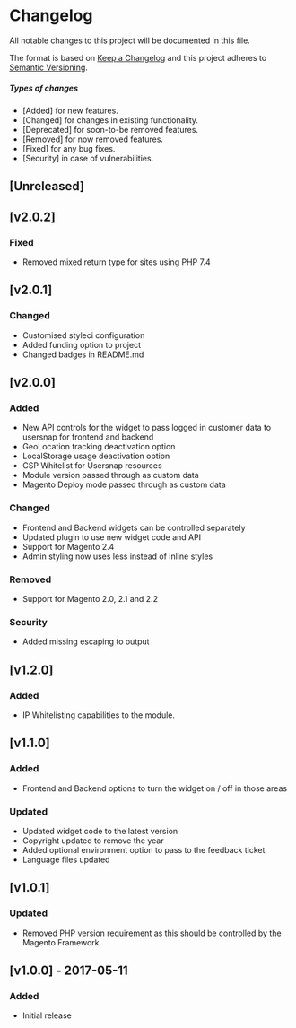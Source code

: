 # Changelog
All notable changes to this project will be documented in this file.

The format is based on [Keep a Changelog](http://keepachangelog.com/en/1.0.0/)
and this project adheres to [Semantic Versioning](http://semver.org/spec/v2.0.0.html).

##### Types of changes
* [Added] for new features.
* [Changed] for changes in existing functionality.
* [Deprecated] for soon-to-be removed features.
* [Removed] for now removed features.
* [Fixed] for any bug fixes.
* [Security] in case of vulnerabilities.

## [Unreleased]

## [v2.0.2]
### Fixed
- Removed mixed return type for sites using PHP 7.4


## [v2.0.1]
### Changed
- Customised styleci configuration
- Added funding option to project
- Changed badges in README.md


## [v2.0.0]
### Added
- New API controls for the widget to pass logged in customer data to usersnap for frontend and backend
- GeoLocation tracking deactivation option
- LocalStorage usage deactivation option
- CSP Whitelist for Usersnap resources
- Module version passed through as custom data
- Magento Deploy mode passed through as custom data

### Changed
- Frontend and Backend widgets can be controlled separately
- Updated plugin to use new widget code and API
- Support for Magento 2.4
- Admin styling now uses less instead of inline styles

### Removed
- Support for Magento 2.0, 2.1 and 2.2

### Security
- Added missing escaping to output


## [v1.2.0]
### Added
- IP Whitelisting capabilities to the module.


## [v1.1.0]
### Added
- Frontend and Backend options to turn the widget on / off in those areas 

### Updated
- Updated widget code to the latest version
- Copyright updated to remove the year
- Added optional environment option to pass to the feedback ticket
- Language files updated


## [v1.0.1]
### Updated
- Removed PHP version requirement as this should be controlled by the Magento Framework


## [v1.0.0] - 2017-05-11
### Added
- Initial release
